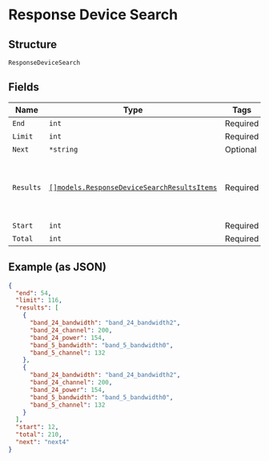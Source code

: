 
# Response Device Search

## Structure

`ResponseDeviceSearch`

## Fields

| Name | Type | Tags | Description |
|  --- | --- | --- | --- |
| `End` | `int` | Required | - |
| `Limit` | `int` | Required | - |
| `Next` | `*string` | Optional | - |
| `Results` | [`[]models.ResponseDeviceSearchResultsItems`](../../doc/models/containers/response-device-search-results-items.md) | Required | **Constraints**: *Minimum Items*: `1`, *Unique Items Required* |
| `Start` | `int` | Required | - |
| `Total` | `int` | Required | - |

## Example (as JSON)

```json
{
  "end": 54,
  "limit": 116,
  "results": [
    {
      "band_24_bandwidth": "band_24_bandwidth2",
      "band_24_channel": 200,
      "band_24_power": 154,
      "band_5_bandwidth": "band_5_bandwidth0",
      "band_5_channel": 132
    },
    {
      "band_24_bandwidth": "band_24_bandwidth2",
      "band_24_channel": 200,
      "band_24_power": 154,
      "band_5_bandwidth": "band_5_bandwidth0",
      "band_5_channel": 132
    }
  ],
  "start": 12,
  "total": 210,
  "next": "next4"
}
```


